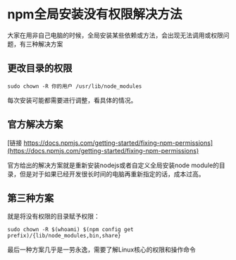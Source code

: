 # npm全局安装没有权限解决方法
大家在用非自己电脑的时候，全局安装某些依赖或方法，会出现无法调用或权限问题，有三种解决方案
## 更改目录的权限  
```
sudo chown -R 你的用户 /usr/lib/node_modules 
```
每次安装可能都需要进行调整，看具体的情况。


## 官方解决方案  
[链接 https://docs.npmjs.com/getting-started/fixing-npm-permissions](https://docs.npmjs.com/getting-started/fixing-npm-permissions)

官方给出的解决方案就是重新安装nodejs或者自定义全局安装node module的目录，但是对于如果已经开发很长时间的电脑再重新指定的话，成本过高。

## 第三种方案  
就是将没有权限的目录赋予权限：
```
sudo chown -R $(whoami) $(npm config get prefix)/{lib/node_modules,bin,share}
```

最后一种方案几乎是一劳永逸，需要了解Linux核心的权限和操作命令

